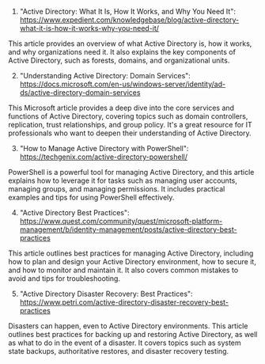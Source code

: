 

1. "Active Directory: What It Is, How It Works, and Why You Need It": https://www.expedient.com/knowledgebase/blog/active-directory-what-it-is-how-it-works-why-you-need-it/

This article provides an overview of what Active Directory is, how it works, and why organizations need it. It also explains the key components of Active Directory, such as forests, domains, and organizational units.

2. "Understanding Active Directory: Domain Services": https://docs.microsoft.com/en-us/windows-server/identity/ad-ds/active-directory-domain-services

This Microsoft article provides a deep dive into the core services and functions of Active Directory, covering topics such as domain controllers, replication, trust relationships, and group policy. It's a great resource for IT professionals who want to deepen their understanding of Active Directory.

3. "How to Manage Active Directory with PowerShell": https://techgenix.com/active-directory-powershell/

PowerShell is a powerful tool for managing Active Directory, and this article explains how to leverage it for tasks such as managing user accounts, managing groups, and managing permissions. It includes practical examples and tips for using PowerShell effectively.

4. "Active Directory Best Practices": https://www.quest.com/community/quest/microsoft-platform-management/b/identity-management/posts/active-directory-best-practices

This article outlines best practices for managing Active Directory, including how to plan and design your Active Directory environment, how to secure it, and how to monitor and maintain it. It also covers common mistakes to avoid and tips for troubleshooting.

5. "Active Directory Disaster Recovery: Best Practices": https://www.petri.com/active-directory-disaster-recovery-best-practices

Disasters can happen, even to Active Directory environments. This article outlines best practices for backing up and restoring Active Directory, as well as what to do in the event of a disaster. It covers topics such as system state backups, authoritative restores, and disaster recovery testing.